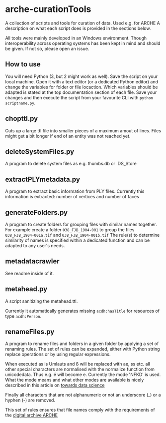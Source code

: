 # arche-curationTools
A collection of scripts and tools for curation of data. Used e.g. for ARCHE
A description on what each script does is provided in the sections below.

All tools were mainly developed in an Windows environment. Though interoperability across operating systems has been kept in mind and should be given. If not so, please open an issue.

## How to use
You will need Python (3, but 2 might work as well). Save the script on your local machine. Open it with a text editor (or a dedicated Python editor) and change the variables for folder or file locaction. Which variables should be adapted is stated at the top documentation section of each file. Save your changes and then execute the script from your favourite CLI with `python scriptname.py`.

## chopttl.py
Cuts up a large ttl file into smaller pieces of a maximum amout of lines. Files might get a bit longer if end of an entity was not reached yet.

## deleteSystemFiles.py
A program to delete system files as e.g. thumbs.db or .DS_Store

## extractPLYmetadata.py
A program to extract basic information from PLY files. Currently this information is extracted: number of vertices and number of faces

## generateFolders.py
A program to create folders for grouping files with similar names together. For example create a folder `038_FJB_1904-001` to group the files `038_FJB_1904-001a.tif` and `038_FJB_1904-001b.tif`
The rule(s) to determine similarity of names is specified within a dedicated function and can be adapted to any user's needs.

## metadatacrawler
See readme inside of it.

## metahead.py
A script sanitizing the metahead.ttl.

Currently it automatically generates missing `acdh:hasTitle` for resources of type `acdh:Person`.

## renameFiles.py
A program to rename files and folders in a given folder by applying a set of renaming rules. The set of rules can be expanded, either with Python string replace operations or by using regular expressions.

When executed as is Umlauts and ß will be replaced with ae, ss etc. all other special characters are normalised with the normalize function from unicodedata. Thus e.g. é will become e. Currently the mode 'NFKD' is used. What the mode means and what other modes are available is nicely described in this article on [towards data science](https://towardsdatascience.com/difference-between-nfd-nfc-nfkd-and-nfkc-explained-with-python-code-e2631f96ae6c)

Finally all characters that are not alphanumeric or not an underscore (_) or a hyphen (-) are removed.

This set of rules ensures that file names comply with the requirements of the [digital archive ARCHE](https://arche.acdh.oeaw.ac.at/browser/formats-filenames-and-metadata)
